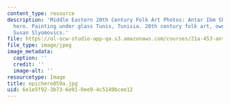 ```yaml
---
content_type: resource
description: 'Middle Eastern 20th Century Folk Art Photos: Antar Ibm Shaddad, epic
  hero. Painting under glass Tunis, Tunisia. 20th century folk art, owned by Prof.
  Susan Slyomovics.'
file: https://ol-ocw-studio-app-qa.s3.amazonaws.com/courses/21a-453-anthropology-of-the-middle-east-spring-2004/6e1e5f923b736e910ee94c5140bcee12_epichero059a.jpg
file_type: image/jpeg
image_metadata:
  caption: ''
  credit: ''
  image-alt: ''
resourcetype: Image
title: epichero059a.jpg
uid: 6e1e5f92-3b73-6e91-0ee9-4c5140bcee12
---
```

